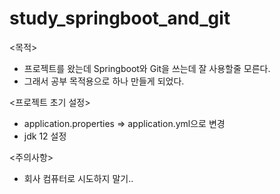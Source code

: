 # study_springboot_and_git
<목적>
- 프로젝트를 왔는데 Springboot와 Git을 쓰는데 잘 사용할줄 모른다.
- 그래서 공부 목적용으로 하나 만들게 되었다.

<프로젝트 초기 설정>
- application.properties => application.yml으로 변경
- jdk 12 설정

<주의사항>
- 회사 컴퓨터로 시도하지 말기..
